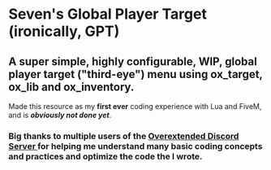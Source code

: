 # Seven's Global Player Target (ironically, GPT)
## A super simple, highly configurable, WIP, global player target ("third-eye") menu using ox_target, ox_lib and ox_inventory.
Made this resource as my **first ever** coding experience with Lua and FiveM, and is _**obviously not done yet**_.
### Big thanks to multiple users of the [Overextended Discord Server ](https://discord.gg/overextended) for helping me understand many basic coding concepts and practices and optimize the code the I wrote.
